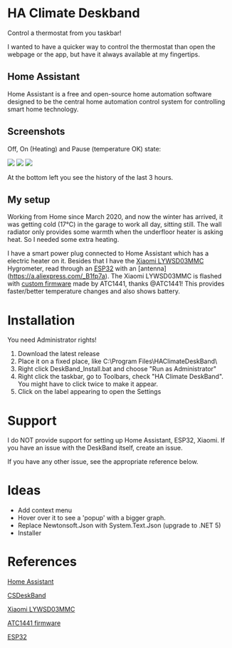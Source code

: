 # HA Climate Deskband

Control a thermostat from you taskbar!

I wanted to have a quicker way to control the thermostat than open the webpage or the app, but have it always available at my fingertips.

## Home Assistant

Home Assistant is a free and open-source home automation software designed to be the central home automation control system for controlling smart home technology.

## Screenshots

Off, On (Heating) and Pause (temperature OK) state:

![](https://user-images.githubusercontent.com/5886900/103456043-b35dd600-4cf2-11eb-814c-949253dd4bb3.png)
![](https://user-images.githubusercontent.com/5886900/103456050-c53f7900-4cf2-11eb-90a5-3d287ee338e4.png)
![](https://user-images.githubusercontent.com/5886900/103456056-d8524900-4cf2-11eb-9df0-8a4c9cbb8485.png)

At the bottom left you see the history of the last 3 hours.

## My setup

Working from Home since March 2020, and now the winter has arrived, it was getting cold (17°C) in the garage to work all day, sitting still. The wall radiator only provides some warmth when the underfloor heater is asking heat. So I needed some extra heating.

I have a smart power plug connected to Home Assistant which has a electric heater on it. Besides that I have the [Xiaomi LYWSD03MMC](https://a.aliexpress.com/_BSEyaG) Hygrometer, read through an [ESP32](https://a.aliexpress.com/_B1IE4Y) with an [antenna]
(https://a.aliexpress.com/_B1fp7a). The Xiaomi LYWSD03MMC is flashed with [custom firmware](https://github.com/atc1441/ATC_MiThermometer) made by ATC1441, thanks @ATC1441! This provides faster/better temperature changes and also shows battery.

# Installation

You need Administrator rights!

1. Download the latest release
2. Place it on a fixed place, like C:\Program Files\HAClimateDeskBand\
3. Right click DeskBand_Install.bat and choose "Run as Administrator"
4. Right click the taskbar, go to Toolbars, check "HA Climate DeskBand". You might have to click twice to make it appear.
5. Click on the label appearing to open the Settings

# Support

I do NOT provide support for setting up Home Assistant, ESP32, Xiaomi. If you have an issue with the DeskBand itself, create an issue.

If you have any other issue, see the appropriate reference below.

# Ideas

* Add context menu
* Hover over it to see a 'popup' with a bigger graph.
* Replace Newtonsoft.Json with System.Text.Json (upgrade to .NET 5)
* Installer

# References

[Home Assistant](https://www.home-assistant.io/)

[CSDeskBand](https://github.com/dsafa/CSDeskBand)

[Xiaomi LYWSD03MMC](https://a.aliexpress.com/_BSEyaG)

[ATC1441 firmware](https://github.com/atc1441/ATC_MiThermometer)

[ESP32](https://a.aliexpress.com/_B1IE4Y)

